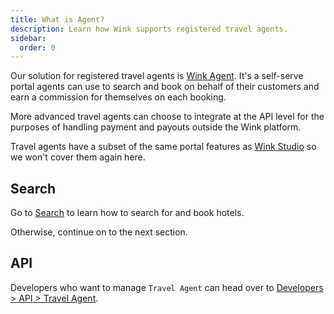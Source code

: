 ```yaml
---
title: What is Agent?
description: Learn how Wink supports registered travel agents.
sidebar:
  order: 0
---
```


Our solution for registered travel agents is [Wink Agent](https://agent.wink.travel). It's a self-serve portal agents can use to search and book on behalf of their customers and earn a commission for themselves on each booking.

More advanced travel agents can choose to integrate at the API level for the purposes of handling payment and payouts outside the Wink platform.

Travel agents have a subset of the same portal features as [Wink Studio](/studio/what-is-studio) so we won't cover them again here.

## Search

Go to [Search](/studio/search) to learn how to search for and book hotels.

Otherwise, continue on to the next section.

## API

Developers who want to manage `Travel Agent` can head over to [Developers > API > Travel Agent](/developers/apis/#travel-agent-api).
